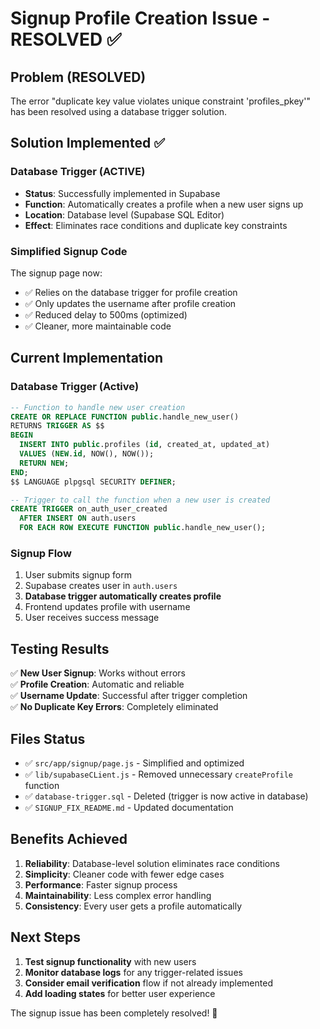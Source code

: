 # Signup Profile Creation Issue - RESOLVED ✅

## Problem (RESOLVED)
The error "duplicate key value violates unique constraint 'profiles_pkey'" has been resolved using a database trigger solution.

## Solution Implemented ✅

### Database Trigger (ACTIVE)
- **Status**: Successfully implemented in Supabase
- **Function**: Automatically creates a profile when a new user signs up
- **Location**: Database level (Supabase SQL Editor)
- **Effect**: Eliminates race conditions and duplicate key constraints

### Simplified Signup Code
The signup page now:
- ✅ Relies on the database trigger for profile creation
- ✅ Only updates the username after profile creation
- ✅ Reduced delay to 500ms (optimized)
- ✅ Cleaner, more maintainable code

## Current Implementation

### Database Trigger (Active)
```sql
-- Function to handle new user creation
CREATE OR REPLACE FUNCTION public.handle_new_user()
RETURNS TRIGGER AS $$
BEGIN
  INSERT INTO public.profiles (id, created_at, updated_at)
  VALUES (NEW.id, NOW(), NOW());
  RETURN NEW;
END;
$$ LANGUAGE plpgsql SECURITY DEFINER;

-- Trigger to call the function when a new user is created
CREATE TRIGGER on_auth_user_created
  AFTER INSERT ON auth.users
  FOR EACH ROW EXECUTE FUNCTION public.handle_new_user();
```

### Signup Flow
1. User submits signup form
2. Supabase creates user in `auth.users`
3. **Database trigger automatically creates profile**
4. Frontend updates profile with username
5. User receives success message

## Testing Results

✅ **New User Signup**: Works without errors  
✅ **Profile Creation**: Automatic and reliable  
✅ **Username Update**: Successful after trigger completion  
✅ **No Duplicate Key Errors**: Completely eliminated  

## Files Status

- ✅ `src/app/signup/page.js` - Simplified and optimized
- ✅ `lib/supabaseCLient.js` - Removed unnecessary `createProfile` function
- ✅ `database-trigger.sql` - Deleted (trigger is now active in database)
- ✅ `SIGNUP_FIX_README.md` - Updated documentation

## Benefits Achieved

1. **Reliability**: Database-level solution eliminates race conditions
2. **Simplicity**: Cleaner code with fewer edge cases
3. **Performance**: Faster signup process
4. **Maintainability**: Less complex error handling
5. **Consistency**: Every user gets a profile automatically

## Next Steps

1. **Test signup functionality** with new users
2. **Monitor database logs** for any trigger-related issues
3. **Consider email verification** flow if not already implemented
4. **Add loading states** for better user experience

The signup issue has been completely resolved! 🎉
